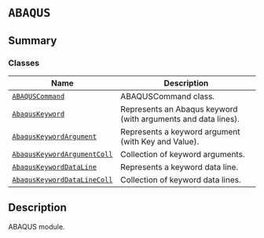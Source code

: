 # `ABAQUS`

<a id="summary"></a>

## Summary

### Classes

| Name | Description |
|-------------------------------------------------------------------------------------------------------------------------------------------------------------|---------------------------------------------------------------|
| [`ABAQUSCommand`](ABAQUSCommand.md#ansys.mechanical.stubs.v242.Ansys.ACT.Automation.Mechanical.FE.ABAQUS.ABAQUSCommand)                                     | ABAQUSCommand class.                                          |
| [`AbaqusKeyword`](AbaqusKeyword.md#ansys.mechanical.stubs.v242.Ansys.ACT.Automation.Mechanical.FE.ABAQUS.AbaqusKeyword)                                     | Represents an Abaqus keyword (with arguments and data lines). |
| [`AbaqusKeywordArgument`](AbaqusKeywordArgument.md#ansys.mechanical.stubs.v242.Ansys.ACT.Automation.Mechanical.FE.ABAQUS.AbaqusKeywordArgument)             | Represents a keyword argument (with Key and Value).           |
| [`AbaqusKeywordArgumentColl`](AbaqusKeywordArgumentColl.md#ansys.mechanical.stubs.v242.Ansys.ACT.Automation.Mechanical.FE.ABAQUS.AbaqusKeywordArgumentColl) | Collection of keyword arguments.                              |
| [`AbaqusKeywordDataLine`](AbaqusKeywordDataLine.md#ansys.mechanical.stubs.v242.Ansys.ACT.Automation.Mechanical.FE.ABAQUS.AbaqusKeywordDataLine)             | Represents a keyword data line.                               |
| [`AbaqusKeywordDataLineColl`](AbaqusKeywordDataLineColl.md#ansys.mechanical.stubs.v242.Ansys.ACT.Automation.Mechanical.FE.ABAQUS.AbaqusKeywordDataLineColl) | Collection of keyword data lines.                             |

<a id="description"></a>

## Description

ABAQUS module.

<!-- !! processed by numpydoc !! -->

